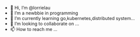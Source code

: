 - 👋 Hi, I’m @lorrielau
- 👀 I’m a newbbie in programming
- 🌱 I’m currently learning go,kubernetes,distributed system...
- 💞️ I’m looking to collaborate on ...
- 📫 How to reach me ...

<!---
lorrielau/lorrielau is a ✨ special ✨ repository because its `README.md` (this file) appears on your GitHub profile.
You can click the Preview link to take a look at your changes.
--->
